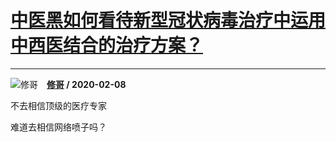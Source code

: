 # [中医黑如何看待新型冠状病毒治疗中运用中西医结合的治疗方案？](https://www.zhihu.com/answer/1004978784)

----------------------------------------------------------------------------

![修哥](https://pic3.zhimg.com/da8e974dc.jpg?source=1940ef5c "修哥")&emsp;**[修哥](https://www.zhihu.com/people/xiu-ge-36-13) / 2020-02-08**

不去相信顶级的医疗专家

难道去相信网络喷子吗？

